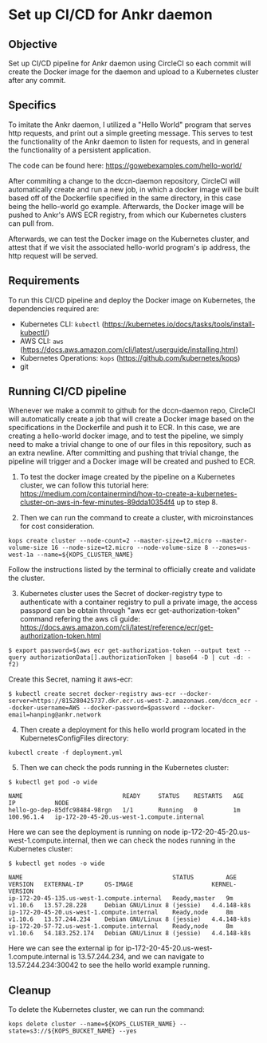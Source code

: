 # Set up CI/CD for Ankr daemon

## Objective

Set up CI/CD pipeline for Ankr daemon using CircleCI so each commit will create the Docker image for the daemon and upload to a Kubernetes cluster after any commit.

## Specifics

To imitate the Ankr daemon, I utilized a "Hello World" program that serves http requests, and print out a simple greeting message. This serves to test the functionality of the Ankr daemon to listen for requests, and in general the functionality of a persistent application. 

The code can be found here: https://gowebexamples.com/hello-world/

After commiting a change to the dccn-daemon repository, CircleCI will automatically create and run a new job, in which a docker image will be built based off of the Dockerfile specified in the same directory, in this case being the hello-world go example. Afterwards, the Docker image will be pushed to Ankr's AWS ECR registry, from which our Kubernetes clusters can pull from.

Afterwards, we can test the Docker image on the Kubernetes cluster, and attest that if we visit the associated hello-world program's ip address, the http request will be served. 

## Requirements

To run this CI/CD pipeline and deploy the Docker image on Kubernetes, the dependencies required are:
* Kubernetes CLI: `kubectl` (https://kubernetes.io/docs/tasks/tools/install-kubectl/)
* AWS CLI: `aws` (https://docs.aws.amazon.com/cli/latest/userguide/installing.html)
* Kubernetes Operations: `kops` (https://github.com/kubernetes/kops)
* git 

## Running CI/CD pipeline

Whenever we make a commit to github for the dccn-daemon repo, CircleCI will automatically create a job that will create a Docker image based on the specifications in the Dockerfile and push it to ECR. In this case, we are creating a hello-world docker image, and to test the pipeline, we simply need to make a trivial change to one of our files in this repository, such as an extra newline. After committing and pushing that trivial change, the pipeline will trigger and a Docker image will be created and pushed to ECR.

1. To test the docker image created by the pipeline on a Kubernetes cluster, we can follow this tutorial here: https://medium.com/containermind/how-to-create-a-kubernetes-cluster-on-aws-in-few-minutes-89dda10354f4 up to step 8. 

2. Then we can run the command to create a cluster, with microinstances for cost consideration.
```
kops create cluster --node-count=2 --master-size=t2.micro --master-volume-size 16 --node-size=t2.micro --node-volume-size 8 --zones=us-west-1a --name=${KOPS_CLUSTER_NAME}
```

Follow the instructions listed by the terminal to officially create and validate the cluster.

3. Kubernetes cluster uses the Secret of docker-registry type to authenticate with a container registry to pull a private image, the access passpord can be obtain through "aws ecr get-authorization-token" command refering the aws cli guide:
https://docs.aws.amazon.com/cli/latest/reference/ecr/get-authorization-token.html

```
$ export password=$(aws ecr get-authorization-token --output text --query authorizationData[].authorizationToken | base64 -D | cut -d: -f2)
```

Create this Secret, naming it aws-ecr:
```
$ kubectl create secret docker-registry aws-ecr --docker-server=https://815280425737.dkr.ecr.us-west-2.amazonaws.com/dccn_ecr --docker-username=AWS --docker-password=$password --docker-email=hanping@ankr.network
```

4. Then create a deployment for this hello world program located in the KubernetesConfigFiles directory:
```
kubectl create -f deployment.yml
```

5. Then we can check the pods running in the Kubernetes cluster:
```
$ kubectl get pod -o wide

NAME                            READY     STATUS    RESTARTS   AGE       IP           NODE
hello-go-dep-85dfc98484-98rgn   1/1       Running   0          1m        100.96.1.4   ip-172-20-45-20.us-west-1.compute.internal
```

Here we can see the deployment is running on node ip-172-20-45-20.us-west-1.compute.internal, then we can check the nodes running in the Kubernetes cluster:

```
$ kubectl get nodes -o wide

NAME                                          STATUS         AGE       VERSION   EXTERNAL-IP      OS-IMAGE                      KERNEL-VERSION
ip-172-20-45-135.us-west-1.compute.internal   Ready,master   9m        v1.10.6   13.57.28.228     Debian GNU/Linux 8 (jessie)   4.4.148-k8s
ip-172-20-45-20.us-west-1.compute.internal    Ready,node     8m        v1.10.6   13.57.244.234    Debian GNU/Linux 8 (jessie)   4.4.148-k8s
ip-172-20-57-72.us-west-1.compute.internal    Ready,node     8m        v1.10.6   54.183.252.174   Debian GNU/Linux 8 (jessie)   4.4.148-k8s
```

Here we can see the external ip for ip-172-20-45-20.us-west-1.compute.internal is 13.57.244.234, and we can navigate to 13.57.244.234:30042 to see the hello world example running.

## Cleanup

To delete the Kubernetes cluster, we can run the command:

```
kops delete cluster --name=${KOPS_CLUSTER_NAME} --state=s3://${KOPS_BUCKET_NAME} --yes
```



